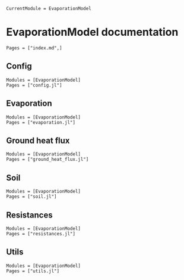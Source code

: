 ```@meta
CurrentModule = EvaporationModel
```

# EvaporationModel documentation
```@contents
Pages = ["index.md",]
```
## Config

```@autodocs
Modules = [EvaporationModel]
Pages = ["config.jl"]
```

## Evaporation
```@autodocs
Modules = [EvaporationModel]
Pages = ["evaporation.jl"]
```

## Ground heat flux
```@autodocs
Modules = [EvaporationModel]
Pages = ["ground_heat_flux.jl"]
```

## Soil
```@autodocs
Modules = [EvaporationModel]
Pages = ["soil.jl"]
```

## Resistances
```@autodocs
Modules = [EvaporationModel]
Pages = ["resistances.jl"]
```

## Utils
```@autodocs
Modules = [EvaporationModel]
Pages = ["utils.jl"]
```